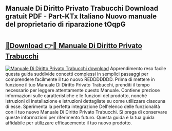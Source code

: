 ## Manuale Di Diritto Privato Trabucchi Download gratuit PDF - Part-KTx Italiano Nuovo manuale del proprietario di riparazione tOqpG

# <h2><a href="http://dfgdps.blite.top/?on=Manuale+Di+Diritto+Privato+Trabucchi">🔗Download 👉🔴 Manuale Di Diritto Privato Trabucchi</a></h2>

[![Manuale Di Diritto Privato Trabucchi download](https://i.imgur.com/lujVjoI.png)](http://dfgdps.blite.top/?on=Manuale+Di+Diritto+Privato+Trabucchi)
Apprendimento reso facile questa guida suddivide concetti complessi in semplici passaggi per comprendere facilmente il tuo nuovo REDDDDDDD. Prima di mettere in funzione il tuo Manuale Di Diritto Privato Trabucchi, prenditi il tempo necessario per leggere attentamente questo Manuale. Contiene preziose informazioni sulle caratteristiche e le funzioni del prodotto, nonché istruzioni di installazione e istruzioni dettagliate su come utilizzare ciascuna di esse. Sperimenta la perfetta integrazione Dell'elenco delle funzionalità con il tuo nuovo Manuale Di Diritto Privato Trabucchi. Si prega di conservare queste informazioni per riferimento futuro. Questa guida è la tua guida affidabile per utilizzare efficacemente il tuo nuovo prodotto.
